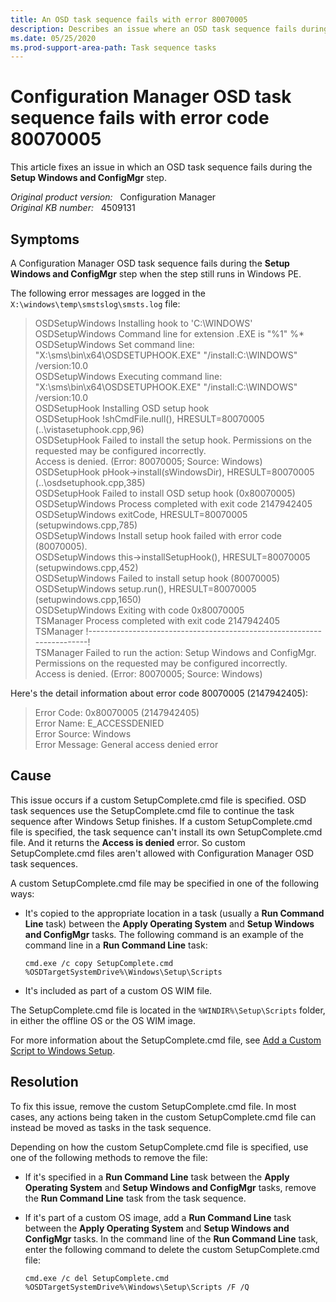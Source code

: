 ```yaml
---
title: An OSD task sequence fails with error 80070005
description: Describes an issue where an OSD task sequence fails during the Setup Windows and ConfigMgr step.
ms.date: 05/25/2020
ms.prod-support-area-path: Task sequence tasks
---
```

# Configuration Manager OSD task sequence fails with error code 80070005

This article fixes an issue in which an OSD task sequence fails during the **Setup Windows and ConfigMgr** step.

_Original product version:_ &nbsp; Configuration Manager  
_Original KB number:_ &nbsp; 4509131

## Symptoms

A Configuration Manager OSD task sequence fails during the **Setup Windows and ConfigMgr** step when the step still runs in Windows PE.

The following error messages are logged in the `X:\windows\temp\smstslog\smsts.log` file:

> OSDSetupWindows    Installing hook to 'C:\WINDOWS'  
> OSDSetupWindows    Command line for extension .EXE is "%1" %*  
> OSDSetupWindows    Set command line: "X:\sms\bin\x64\OSDSETUPHOOK.EXE" "/install:C:\WINDOWS" /version:10.0  
> OSDSetupWindows    Executing command line: "X:\sms\bin\x64\OSDSETUPHOOK.EXE" "/install:C:\WINDOWS" /version:10.0  
> OSDSetupHook    Installing OSD setup hook  
> OSDSetupHook    !shCmdFile.null(), HRESULT=80070005 (..\vistasetuphook.cpp,96)  
> OSDSetupHook    Failed to install the setup hook. Permissions on the requested may be configured incorrectly.  
> Access is denied. (Error: 80070005; Source: Windows)  
> OSDSetupHook    pHook->install(sWindowsDir), HRESULT=80070005 (..\osdsetuphook.cpp,385)  
> OSDSetupHook    Failed to install OSD setup hook (0x80070005)  
> OSDSetupWindows    Process completed with exit code 2147942405  
> OSDSetupWindows    exitCode, HRESULT=80070005 (setupwindows.cpp,785)  
> OSDSetupWindows    Install setup hook failed with error code (80070005).  
> OSDSetupWindows    this->installSetupHook(), HRESULT=80070005 (setupwindows.cpp,452)  
> OSDSetupWindows    Failed to install setup hook (80070005)  
> OSDSetupWindows    setup.run(), HRESULT=80070005 (setupwindows.cpp,1650)  
> OSDSetupWindows    Exiting with code 0x80070005  
> TSManager    Process completed with exit code 2147942405  
> TSManager    !-----------------------------------------------------------------------!  
> TSManager    Failed to run the action: Setup Windows and ConfigMgr. Permissions on the requested may be configured incorrectly.  
> Access is denied. (Error: 80070005; Source: Windows)

Here's the detail information about error code 80070005 (2147942405):

> Error Code: 0x80070005 (2147942405)  
> Error Name: E_ACCESSDENIED  
> Error Source: Windows  
> Error Message: General access denied error

## Cause

This issue occurs if a custom SetupComplete.cmd file is specified. OSD task sequences use the SetupComplete.cmd file to continue the task sequence after Windows Setup finishes. If a custom SetupComplete.cmd file is specified, the task sequence can't install its own SetupComplete.cmd file. And it returns the **Access is denied** error. So custom SetupComplete.cmd files aren't allowed with Configuration Manager OSD task sequences.

A custom SetupComplete.cmd file may be specified in one of the following ways:

- It's copied to the appropriate location in a task (usually a **Run Command Line** task) between the **Apply Operating System** and **Setup Windows and ConfigMgr** tasks. The following command is an example of the command line in a **Run Command Line** task:

  `cmd.exe /c copy SetupComplete.cmd %OSDTargetSystemDrive%\Windows\Setup\Scripts`

- It's included as part of a custom OS WIM file.

The SetupComplete.cmd file is located in the `%WINDIR%\Setup\Scripts` folder, in either the offline OS or the OS WIM image.

For more information about the SetupComplete.cmd file, see [Add a Custom Script to Windows Setup](/windows-hardware/manufacture/desktop/add-a-custom-script-to-windows-setup).

## Resolution

To fix this issue, remove the custom SetupComplete.cmd file. In most cases, any actions being taken in the custom SetupComplete.cmd file can instead be moved as tasks in the task sequence.

Depending on how the custom SetupComplete.cmd file is specified, use one of the following methods to remove the file:

- If it's specified in a **Run Command Line** task between the **Apply Operating System** and **Setup Windows and ConfigMgr** tasks, remove the **Run Command Line** task from the task sequence.
- If it's part of a custom OS image, add a **Run Command Line** task between the **Apply Operating System** and **Setup Windows and ConfigMgr** tasks. In the command line of the **Run Command Line** task, enter the following command to delete the custom SetupComplete.cmd file:

  `cmd.exe /c del SetupComplete.cmd %OSDTargetSystemDrive%\Windows\Setup\Scripts /F /Q`
